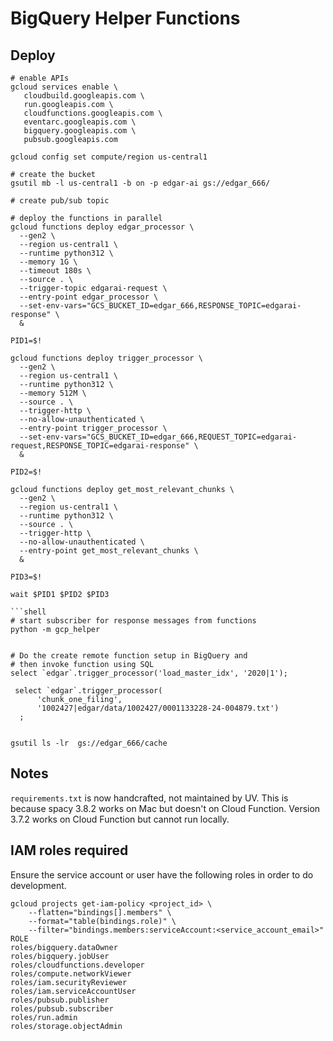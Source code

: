 # BigQuery Helper Functions

## Deploy

```shell
# enable APIs
gcloud services enable \
   cloudbuild.googleapis.com \
   run.googleapis.com \
   cloudfunctions.googleapis.com \
   eventarc.googleapis.com \
   bigquery.googleapis.com \
   pubsub.googleapis.com

gcloud config set compute/region us-central1

# create the bucket
gsutil mb -l us-central1 -b on -p edgar-ai gs://edgar_666/

# create pub/sub topic

# deploy the functions in parallel
gcloud functions deploy edgar_processor \
  --gen2 \
  --region us-central1 \
  --runtime python312 \
  --memory 1G \
  --timeout 180s \
  --source . \
  --trigger-topic edgarai-request \
  --entry-point edgar_processor \
  --set-env-vars="GCS_BUCKET_ID=edgar_666,RESPONSE_TOPIC=edgarai-response" \
  &

PID1=$!

gcloud functions deploy trigger_processor \
  --gen2 \
  --region us-central1 \
  --runtime python312 \
  --memory 512M \
  --source . \
  --trigger-http \
  --no-allow-unauthenticated \
  --entry-point trigger_processor \
  --set-env-vars="GCS_BUCKET_ID=edgar_666,REQUEST_TOPIC=edgarai-request,RESPONSE_TOPIC=edgarai-response" \
  &

PID2=$!

gcloud functions deploy get_most_relevant_chunks \
  --gen2 \
  --region us-central1 \
  --runtime python312 \
  --source . \
  --trigger-http \
  --no-allow-unauthenticated \
  --entry-point get_most_relevant_chunks \
  &

PID3=$!

wait $PID1 $PID2 $PID3

```shell
# start subscriber for response messages from functions
python -m gcp_helper


# Do the create remote function setup in BigQuery and
# then invoke function using SQL
select `edgar`.trigger_processor('load_master_idx', '2020|1');

 select `edgar`.trigger_processor(
      'chunk_one_filing',
      '1002427|edgar/data/1002427/0001133228-24-004879.txt')
  ;


gsutil ls -lr  gs://edgar_666/cache

```

## Notes
```requirements.txt``` is now handcrafted, not maintained by UV. This is because spacy 3.8.2 works on Mac but doesn't on Cloud Function. Version 3.7.2 works on Cloud Function but cannot run locally.

## IAM roles required
Ensure the service account or user have the following roles in order to do development.

```shell
gcloud projects get-iam-policy <project_id> \
    --flatten="bindings[].members" \
    --format="table(bindings.role)" \
    --filter="bindings.members:serviceAccount:<service_account_email>"
ROLE
roles/bigquery.dataOwner
roles/bigquery.jobUser
roles/cloudfunctions.developer
roles/compute.networkViewer
roles/iam.securityReviewer
roles/iam.serviceAccountUser
roles/pubsub.publisher
roles/pubsub.subscriber
roles/run.admin
roles/storage.objectAdmin
```
